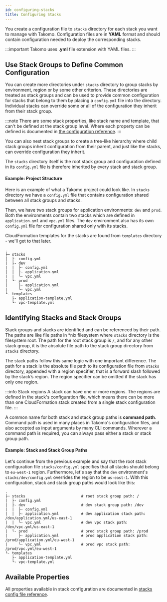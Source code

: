 ```yaml
---
id: configuring-stacks
title: Configuring Stacks
---
```

You create a configuration file to `stacks` directory for each stack you want to manage with Takomo. Configuration files are in **YAML** format and should contain configuration needed to deploy the corresponding stacks.

:::important
Takomo uses **.yml** file extension with YAML files.
:::

## Use Stack Groups to Define Common Configuration 

You can create more directories under `stacks` directory to group stacks by environment, region or by some other criterion. These directories are treated as stack groups and can be used to provide common configuration for stacks that belong to them by placing a `config.yml` file into the directory. Individual stacks can override some or all of the configuration they inherit from their stack group.

:::note
There are some stack properties, like stack name and template, that can't be defined at the stack group level. Where each property can be defined is documented in [the configuration reference](/docs/config-reference/stacks).
:::

You can also nest stack groups to create a tree-like hierarchy where child stack groups inherit configuration from their parent, and just like the stacks, can override configuration they inherit. 

The `stacks` directory itself is the root stack group and configuration defined in its `config.yml` file is therefore inherited by every stack and stack group.

#### Example: Project Structure 

Here is an example of what a Takomo project could look like. In `stacks` directory we have a `config.yml` file that contains configuration shared between all stack groups and stacks.

Then, we have two stack groups for application environments: `dev` and `prod`. Both the environments contain two stacks which are defined in `application.yml` and `vpc.yml` files. The `dev` environment also has its own `config.yml` file for configuration shared only with its stacks.

CloudFormation templates for the stacks are found from `templates` directory - we'll get to that later.

```
.
├─ stacks
|  ├- config.yml
|  ├- dev
|  |  ├- config.yml
|  |  ├- application.yml
|  |  └- vpc.yml
|  └- prod
|     ├- application.yml
|     └- vpc.yml
└- templates
   ├- application-template.yml
   └- vpc-template.yml
```

## Identifying Stacks and Stack Groups

Stack groups and stacks are identified and can be referenced by their path. The paths are like file paths in *nix filesystem where `stacks` directory is the filesystem root. The path for the root stack group is `/`, and for any other stack group, it is the absolute file path to the stack group directory from `stacks` directory.

The stack paths follow this same logic with one important difference. The path for a stack is the absolute file path to its configuration file from `stacks` directory, appended with a region specifier, that is a forward slash followed by the stack’s region. The region specifier can be omitted if the stack has only one region.

:::info Stack regions
A stack can have one or more regions. The regions are defined in the stack's configuration file, which means there can be more than one CloudFormation stack created from a single stack configuration file.
:::

A common name for both stack and stack group paths is **command path**. Command path is used in many places in Takomo's configuration files, and also accepted as input arguments by many CLI commands. Wherever a command path is required, you can always pass either a stack or stack group path.

#### Example: Stack and Stack Group Paths

Let's continue from the previous example and say that the root stack configuration file `stacks/config.yml` specifies that all stacks should belong to `eu-west-1` region. Furthermore, let's say that the `dev` environment's `stacks/dev/config.yml` overrides the region to be `us-east-1`. With this configuration, stack and stack group paths would look like this:

```
.
├─ stacks                         # root stack group path: /
|  ├- config.yml                  
|  ├- dev                         # dev stack group path: /dev
|  |  ├- config.yml               
|  |  ├- application.yml          # dev application stack path: /dev/application.yml/us-east-1
|  |  └- vpc.yml                  # dev vpc stack path: /dev/vpc.yml/us-east-1
|  └- prod                        # prod stack group path: /prod
|     ├- application.yml          # prod application stack path: /prod/application.yml/eu-west-1
|     └- vpc.yml                  # prod vpc stack path: /prod/vpc.yml/eu-west-1
└- templates
   ├- application-template.yml
   └- vpc-template.yml
```

## Available Properties

All properties available in stack configuration are documented in [stacks config file reference](/docs/config-reference/stacks).